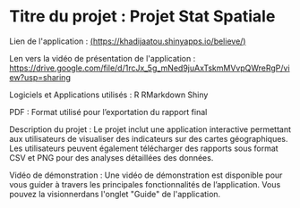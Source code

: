 # Titre du projet : Projet Stat Spatiale 

Lien de l'application : [(https://khadijaatou.shinyapps.io/believe/)](https://khadijaatou.shinyapps.io/believe/)

Len vers la vidéo de présentation de l'application : https://drive.google.com/file/d/1rcJx_5g_mNed9juAxTskmMVvpQWreRgP/view?usp=sharing

Logiciels et Applications utilisés :
R
RMarkdown
Shiny

PDF : Format utilisé pour l’exportation du rapport final

Description du projet :
Le projet inclut une application interactive permettant aux utilisateurs de visualiser des indicateurs sur des cartes géographiques. Les utilisateurs peuvent également télécharger des rapports sous format CSV et PNG pour des analyses détaillées des données.

Vidéo de démonstration :
Une vidéo de démonstration est disponible pour vous guider à travers les principales fonctionnalités de l’application. Vous pouvez la visionnerdans l'onglet "Guide" de l'application.
